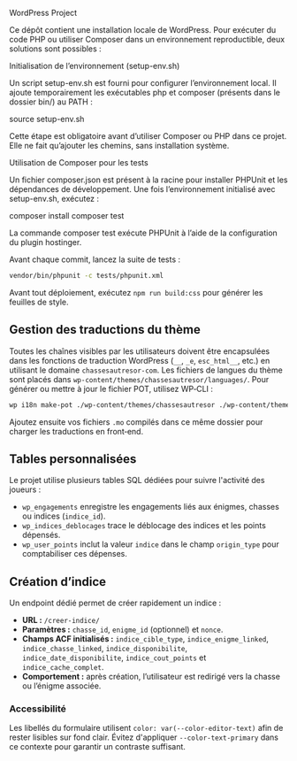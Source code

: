WordPress Project

Ce dépôt contient une installation locale de WordPress. Pour exécuter du code PHP ou utiliser Composer dans un environnement reproductible, deux solutions sont possibles :

Initialisation de l’environnement (setup-env.sh)

Un script setup-env.sh est fourni pour configurer l’environnement local. Il ajoute temporairement les exécutables php et composer (présents dans le dossier bin/) au PATH :

source setup-env.sh

Cette étape est obligatoire avant d’utiliser Composer ou PHP dans ce projet. Elle ne fait qu’ajouter les chemins, sans installation système.

Utilisation de Composer pour les tests

Un fichier composer.json est présent à la racine pour installer PHPUnit et les dépendances de développement. Une fois l’environnement initialisé avec setup-env.sh, exécutez :

composer install
composer test

La commande composer test exécute PHPUnit à l’aide de la configuration du plugin hostinger.

Avant chaque commit, lancez la suite de tests :

```bash
vendor/bin/phpunit -c tests/phpunit.xml
```

Avant tout déploiement, exécutez `npm run build:css` pour générer les feuilles de style.

Gestion des traductions du thème
--------------------------------

Toutes les chaînes visibles par les utilisateurs doivent être encapsulées dans les fonctions de traduction WordPress (`__`, `_e`, `esc_html__`, etc.) en utilisant le domaine `chassesautresor-com`.
Les fichiers de langues du thème sont placés dans `wp-content/themes/chassesautresor/languages/`.
Pour générer ou mettre à jour le fichier POT, utilisez WP‑CLI :

```bash
wp i18n make-pot ./wp-content/themes/chassesautresor ./wp-content/themes/chassesautresor/languages/chassesautresor-com.pot
```

Ajoutez ensuite vos fichiers `.mo` compilés dans ce même dossier pour charger les traductions en front‑end.

## Tables personnalisées

Le projet utilise plusieurs tables SQL dédiées pour suivre l'activité des joueurs :

- `wp_engagements` enregistre les engagements liés aux énigmes, chasses ou indices (`indice_id`).
- `wp_indices_deblocages` trace le déblocage des indices et les points dépensés.
- `wp_user_points` inclut la valeur `indice` dans le champ `origin_type` pour comptabiliser ces dépenses.

## Création d’indice

Un endpoint dédié permet de créer rapidement un indice :

- **URL :** `/creer-indice/`
- **Paramètres :** `chasse_id`, `enigme_id` (optionnel) et `nonce`.
- **Champs ACF initialisés :** `indice_cible_type`, `indice_enigme_linked`, `indice_chasse_linked`, `indice_disponibilite`, `indice_date_disponibilite`, `indice_cout_points` et `indice_cache_complet`.
- **Comportement :** après création, l’utilisateur est redirigé vers la chasse ou l’énigme associée.

### Accessibilité

Les libellés du formulaire utilisent `color: var(--color-editor-text)` afin de rester lisibles sur fond clair. Évitez d'appliquer `--color-text-primary` dans ce contexte pour garantir un contraste suffisant.
